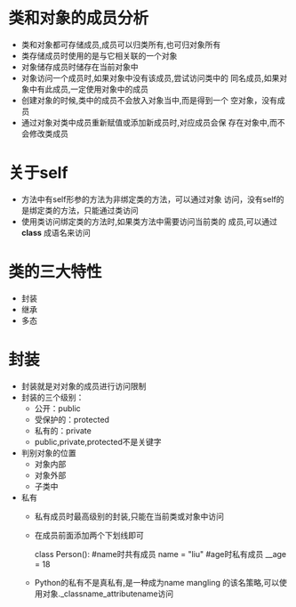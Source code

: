 # 类和对象的成员分析
- 类和对象都可存储成员,成员可以归类所有,也可归对象所有
- 类存储成员时使用的是与它相关联的一个对象
- 对象储存成员时储存在当前对象中
- 对象访问一个成员时,如果对象中没有该成员,尝试访问类中的
    同名成员,如果对象中有此成员,一定使用对象中的成员
- 创建对象的时候,类中的成员不会放入对象当中,而是得到一个
    空对象，没有成员
- 通过对象对类中成员重新赋值或添加新成员时,对应成员会保
    存在对象中,而不会修改类成员
    
# 关于self
- 方法中有self形参的方法为非绑定类的方法，可以通过对象
    访问，没有self的是绑定类的方法，只能通过类访问
- 使用类访问绑定类的方法时,如果类方法中需要访问当前类的
    成员,可以通过 __class__ 成语名来访问
    
# 类的三大特性
- 封装
- 继承
- 多态

# 封装
- 封装就是对对象的成员进行访问限制
- 封装的三个级别：
    - 公开：public
    - 受保护的：protected
    - 私有的：private
    - public,private,protected不是关键字
- 判别对象的位置
    - 对象内部
    - 对象外部
    - 子类中
- 私有
    - 私有成员时最高级别的封装,只能在当前类或对象中访问
    - 在成员前面添加两个下划线即可
    
        class Person():
        #name时共有成员
        name = "liu"
        #age时私有成员
        __age = 18
    
    - Python的私有不是真私有,是一种成为name mangling
        的该名策略,可以使用对象._classname_attributename访问
        